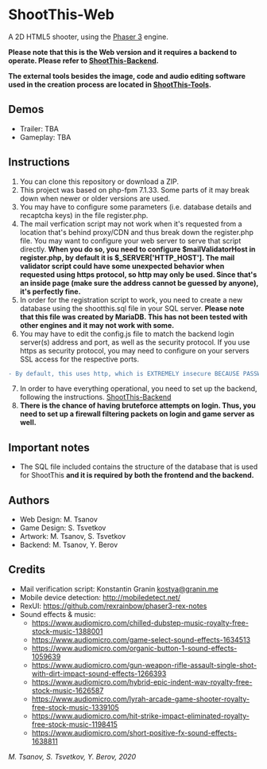 # ShootThis-Web

A 2D HTML5 shooter, using the [Phaser 3](https://github.com/photonstorm/phaser/) engine.

**Please note that this is the Web version and it requires a backend to operate. Please refer to [ShootThis-Backend](https://github.com/mtsanovv/ShootThis-Backend).**

**The external tools besides the image, code and audio editing software used in the creation process are located in [ShootThis-Tools](https://github.com/mtsanovv/ShootThis-Tools).**

## Demos

- Trailer: TBA
- Gameplay: TBA

## Instructions
1. You can clone this repository or download a ZIP. 
2. This project was based on php-fpm 7.1.33. Some parts of it may break down when newer or older versions are used.
3. You may have to configure some parameters (i.e. database details and recaptcha keys) in the file register.php.
4. The mail verfication script may not work when it's requested from a location that's behind proxy/CDN and thus break down the register.php file. You may want to configure your web server to serve that script directly. **When you do so, you need to configure $mailValidatorHost in register.php, by default it is $_SERVER['HTTP_HOST']. The mail validator script could have some unexpected behavior when requested using https protocol, so http may only be used. Since that's an inside page (make sure the address cannot be guessed by anyone), it's perfectly fine.**
5. In order for the registration script to work, you need to create a new database using the shootthis.sql file in your SQL server. **Please note that this file was created by MariaDB. This has not been tested with other engines and it may not work with some.**
6. You may have to edit the config.js file to match the backend login server(s) address and port, as well as the security protocol. If you use https as security protocol, you may need to configure on your servers SSL access for the respective ports. 
```diff 
- By default, this uses http, which is EXTREMELY insecure BECAUSE PASSWORDS ARE SENT IN PLAINTEXT. ALWAYS USE HTTPS WHENEVER SENDING PLAINTEXT PASSWORDS!
```
7. In order to have everything operational, you need to set up the backend, following the instructions. [ShootThis-Backend](https://github.com/mtsanovv/ShootThis-Backend)
8. **There is the chance of having bruteforce attempts on login. Thus, you need to set up a firewall filtering packets on login and game server as well.**

## Important notes
- The SQL file included contains the structure of the database that is used for ShootThis **and it is required by both the frontend and the backend.**

## Authors
- Web Design: M. Tsanov
- Game Design: S. Tsvetkov
- Artwork: M. Tsanov, S. Tsvetkov
- Backend: M. Tsanov, Y. Berov

## Credits
- Mail verification script: Konstantin Granin <kostya@granin.me>
- Mobile device detection: http://mobiledetect.net/
- RexUI: https://github.com/rexrainbow/phaser3-rex-notes
- Sound effects & music:
	- https://www.audiomicro.com/chilled-dubstep-music-royalty-free-stock-music-1388001
	- https://www.audiomicro.com/game-select-sound-effects-1634513
	- https://www.audiomicro.com/organic-button-1-sound-effects-1059639
	- https://www.audiomicro.com/gun-weapon-rifle-assault-single-shot-with-dirt-impact-sound-effects-1266393
	- https://www.audiomicro.com/hybrid-epic-indent-wav-royalty-free-stock-music-1626587
	- https://www.audiomicro.com/lyrah-arcade-game-shooter-royalty-free-stock-music-1339105
	- https://www.audiomicro.com/hit-strike-impact-eliminated-royalty-free-stock-music-1198415
	- https://www.audiomicro.com/short-positive-fx-sound-effects-1638811

*M. Tsanov, S. Tsvetkov, Y. Berov, 2020*
